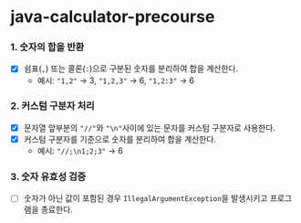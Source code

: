 # java-calculator-precourse
### 1. 숫자의 합을 반환
- [x] 쉼표(`,`) 또는 콜론(`:`)으로 구분된 숫자를 분리하여 합을 계산한다.
    - 예시: `"1,2"` → 3, `"1,2,3"` → 6, `"1,2:3"` → 6

### 2. 커스텀 구분자 처리
- [x] 문자열 앞부분의 `"//"`와 `"\n"`사이에 있는 문자를 커스텀 구분자로 사용한다.
- [x] 커스텀 구분자를 기준으로 숫자를 분리하여 합을 계산한다.
    - 예시: `"//;\n1;2;3"` → 6

### 3. 숫자 유효성 검증
- [ ] 숫자가 아닌 값이 포함된 경우 `IllegalArgumentException`을 발생시키고 프로그램을 종료한다.
